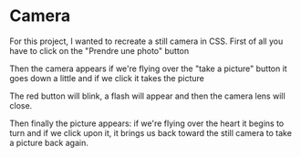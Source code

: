 # Camera
For this project, I wanted to recreate a still camera in CSS. First of all you have to click on the "Prendre une photo" button

Then the camera appears if we're flying over the "take a picture" button it goes down a little and if we click it takes the picture

The red button will blink, a flash will appear and then the camera lens will close.

Then finally the picture appears: if we're flying over the heart it begins to turn and if we click upon it, it brings us back toward the still camera to take a picture back again.
